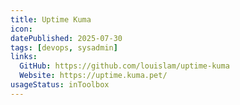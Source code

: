 ```yaml
---
title: Uptime Kuma
icon:
datePublished: 2025-07-30
tags: [devops, sysadmin]
links:
  GitHub: https://github.com/louislam/uptime-kuma
  Website: https://uptime.kuma.pet/
usageStatus: inToolbox
---
```

